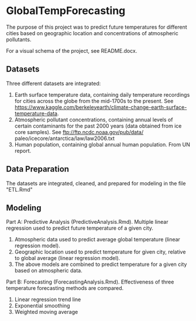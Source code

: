 # GlobalTempForecasting
The purpose of this project was to predict future temperatures for different cities based on geographic location and concentrations of atmospheric pollutants.

For a visual schema of the project, see README.docx.

## Datasets 
Three different datasets are integrated:
  1. Earth surface temperature data, containing daily temperature recordings for cities across the globe from the mid-1700s to the present. See https://www.kaggle.com/berkeleyearth/climate-change-earth-surface-temperature-data.
  2. Atmospheric pollutant concentrations, containing annual levels of certain contaminants for the past 2000 years (data obtained from ice core samples). See ftp://ftp.ncdc.noaa.gov/pub/data/
paleo/icecore/antarctica/law/law2006.txt
  3. Human population, containing global annual human population. From UN report.
  
## Data Preparation
The datasets are integrated, cleaned, and prepared for modeling in the file "ETL.Rmd"
  
## Modeling
Part A: Predictive Analysis (PredictiveAnalysis.Rmd). Multiple linear regression used to predict future temperature of a given city.
  1. Atmospheric data used to predict average global temperature (linear regression model).
  2. Geographic location used to predict temperature for given city, relative to global average (linear regression model).
  3. The above models are combined to predict temperature for a given city based on atmospheric data.

Part B: Forecasting (ForecastingAnalysis.Rmd). Effectiveness of three temperature forecasting methods are compared. 
  1. Linear regression trend line
  2. Exponential smoothing
  3. Weighted moving average
  


  
 
